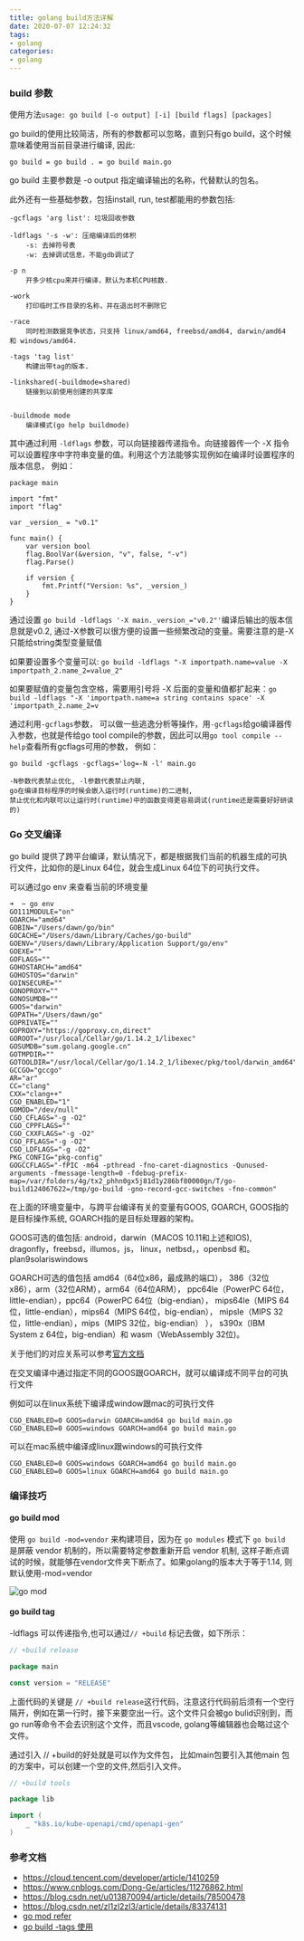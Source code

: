 ```yaml
---
title: golang build方法详解
date: 2020-07-07 12:24:32
tags:
- golang
categories:
- golang
---
```


### build 参数
使用方法`usage: go build [-o output] [-i] [build flags] [packages]`

go build的使用比较简洁，所有的参数都可以忽略，直到只有go build，这个时候意味着使用当前目录进行编译, 因此:

`go build = go build . = go build main.go`

go build 主要参数是 -o output 指定编译输出的名称，代替默认的包名。

此外还有一些基础参数，包括install, run, test都能用的参数包括:
```
-gcflags 'arg list': 垃圾回收参数

-ldflags '-s -w': 压缩编译后的体积
    -s: 去掉符号表
    -w: 去掉调试信息，不能gdb调试了

-p n
    开多少核cpu来并行编译，默认为本机CPU核数.

-work
    打印临时工作目录的名称，并在退出时不删除它

-race
    同时检测数据竞争状态，只支持 linux/amd64, freebsd/amd64, darwin/amd64 和 windows/amd64.

-tags 'tag list'
    构建出带tag的版本.

-linkshared(-buildmode=shared)
    链接到以前使用创建的共享库


-buildmode mode
    编译模式(go help buildmode)

```

其中通过利用 `-ldflags` 参数，可以向链接器传递指令。向链接器传一个 -X 指令可以设置程序中字符串变量的值。利用这个方法能够实现例如在编译时设置程序的版本信息， 例如：

```
package main
 
import "fmt"
import "flag"
 
var _version_ = "v0.1"
 
func main() {
    var version bool
    flag.BoolVar(&version, "v", false, "-v")
    flag.Parse()
 
    if version {
        fmt.Printf("Version: %s", _version_)
    }
}
```

通过设置 `go build -ldflags '-X main._version_="v0.2"'`编译后输出的版本信息就是v0.2, 通过-X参数可以很方便的设置一些频繁改动的变量。需要注意的是-X只能给string类型变量赋值

如果要设置多个变量可以: `go build -ldflags "-X importpath.name=value -X importpath_2.name_2=value_2"`

如果要赋值的变量包含空格，需要用引号将 -X 后面的变量和值都扩起来：`go build -ldflags "-X 'importpath.name=a string contains space' -X 'importpath_2.name_2=v`


通过利用`-gcflags`参数， 可以做一些逃逸分析等操作，用`-gcflags`给go编译器传入参数，也就是传给go tool compile的参数，因此可以用`go tool compile --help`查看所有gcflags可用的参数， 例如：
```
go build -gcflags -gcflags='log=-N -l' main.go

-N参数代表禁止优化, -l参数代表禁止内联,
go在编译目标程序的时候会嵌入运行时(runtime)的二进制,
禁止优化和内联可以让运行时(runtime)中的函数变得更容易调试(runtime还是需要好好研读的)
```

### Go 交叉编译
go build 提供了跨平台编译，默认情况下，都是根据我们当前的机器生成的可执行文件，比如你的是Linux 64位，就会生成Linux 64位下的可执行文件。

可以通过go env 来查看当前的环境变量

```
➜  ~ go env
GO111MODULE="on"
GOARCH="amd64"
GOBIN="/Users/dawn/go/bin"
GOCACHE="/Users/dawn/Library/Caches/go-build"
GOENV="/Users/dawn/Library/Application Support/go/env"
GOEXE=""
GOFLAGS=""
GOHOSTARCH="amd64"
GOHOSTOS="darwin"
GOINSECURE=""
GONOPROXY=""
GONOSUMDB=""
GOOS="darwin"
GOPATH="/Users/dawn/go"
GOPRIVATE=""
GOPROXY="https://goproxy.cn,direct"
GOROOT="/usr/local/Cellar/go/1.14.2_1/libexec"
GOSUMDB="sum.golang.google.cn"
GOTMPDIR=""
GOTOOLDIR="/usr/local/Cellar/go/1.14.2_1/libexec/pkg/tool/darwin_amd64"
GCCGO="gccgo"
AR="ar"
CC="clang"
CXX="clang++"
CGO_ENABLED="1"
GOMOD="/dev/null"
CGO_CFLAGS="-g -O2"
CGO_CPPFLAGS=""
CGO_CXXFLAGS="-g -O2"
CGO_FFLAGS="-g -O2"
CGO_LDFLAGS="-g -O2"
PKG_CONFIG="pkg-config"
GOGCCFLAGS="-fPIC -m64 -pthread -fno-caret-diagnostics -Qunused-arguments -fmessage-length=0 -fdebug-prefix-map=/var/folders/4g/tx2_phhn0gx5j81d1y286bf80000gn/T/go-build124067622=/tmp/go-build -gno-record-gcc-switches -fno-common"
```

在上面的环境变量中，与跨平台编译有关的变量有GOOS, GOARCH, GOOS指的是目标操作系统, GOARCH指的是目标处理器的架构。

GOOS可选的值包括: android，darwin（MACOS 10.11和上述和IOS),  dragonfly，freebsd，illumos，js， linux，netbsd，，openbsd 和。 plan9solariswindows

GOARCH可选的值包括 amd64（64位x86，最成熟的端口）， 386（32位x86），arm（32位ARM），arm64（64位ARM）， ppc64le（PowerPC 64位，little-endian），ppc64（PowerPC 64位（big-endian）， mips64le（MIPS 64位，little-endian），mips64（MIPS 64位，big-endian）， mipsle（MIPS 32位，little-endian），mips（MIPS 32位，big-endian） ）， s390x（IBM System z 64位，big-endian）和 wasm（WebAssembly 32位)。

关于他们的对应关系可以参考[官方文档](https://golang.org/doc/install/source#environment)

在交叉编译中通过指定不同的GOOS跟GOARCH，就可以编译成不同平台的可执行文件

例如可以在linux系统下编译成window跟mac的可执行文件
```
CGO_ENABLED=0 GOOS=darwin GOARCH=amd64 go build main.go
CGO_ENABLED=0 GOOS=windows GOARCH=amd64 go build main.go
```

可以在mac系统中编译成linux跟windows的可执行文件
```
CGO_ENABLED=0 GOOS=windows GOARCH=amd64 go build main.go
CGO_ENABLED=0 GOOS=linux GOARCH=amd64 go build main.go
```

### 编译技巧

#### go build mod

使用 `go build -mod=vendor` 来构建项目，因为在 `go modules` 模式下 `go build` 是屏蔽 vendor 机制的，所以需要特定参数重新开启 vendor 机制, 这样子断点调试的时候，就能够在vendor文件夹下断点了。如果golang的版本大于等于1.14, 则默认使用-mod=vendor

![go mod](https://fafucoder-1252756369.cos.ap-nanjing.myqcloud.com/0081Kckwly1gl66qxf5wzj31fa0dwq7d.jpg)

#### go build tag

-ldflags 可以传递指令,也可以通过`// +build` 标记去做，如下所示：

```go
// +build release

package main

const version = "RELEASE"
```

上面代码的关键是 `// +build release`这行代码，注意这行代码前后须有一个空行隔开，例如在第一行时，接下来要空出一行。这个文件只会被go bulid识别到，而go run等命令不会去识别这个文件，而且vscode, golang等编辑器也会略过这个文件。

通过引入 //  +build的好处就是可以作为文件包， 比如main包要引入其他main 包的方案中，可以创建一个空的文件,然后引入文件。

```go
// +build tools

package lib

import (
	_ "k8s.io/kube-openapi/cmd/openapi-gen"
)

```

### 参考文档

- https://cloud.tencent.com/developer/article/1410259
- https://www.cnblogs.com/Dong-Ge/articles/11276862.html
- https://blog.csdn.net/u013870094/article/details/78500478
- https://blog.csdn.net/zl1zl2zl3/article/details/83374131
- [go mod refer](https://golang.org/ref/mod)
- [go build -tags 使用](https://www.cnblogs.com/linyihai/p/10859945.html)